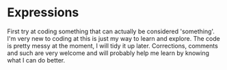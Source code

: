 Expressions
===========

First try at coding something that can actually be considered 'something'. I'm very new to coding at this is just my way to learn and explore. The code is pretty messy at the moment, I will tidy it up later. Corrections, comments and such are very welcome and will probably help me learn by knowing what I can do better.
